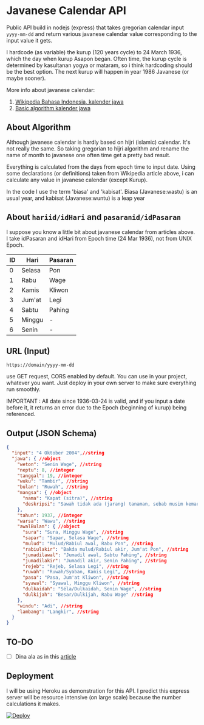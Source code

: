 <!--
 Copyright (c) 2022 jhagas
 
 This software is released under the MIT License.
 https://opensource.org/licenses/MIT
-->

# Javanese Calendar API
Public API build in nodejs (express) that takes gregorian calendar input `yyyy-mm-dd` and return various javanese calendar value corresponding to the input value it gets.

I hardcode (as variable) the kurup (120 years cycle) to 24 March 1936, which the day when kurup Asapon began. Often time, the kurup cycle is determined by kasultanan yogya or mataram, so i think hardcoding should be the best option. The next kurup will happen in year 1986 Javanese (or maybe sooner). 

More info about javanese calendar:
1. [Wikipedia Bahasa Indonesia, kalender jawa](https://id.wikipedia.org/wiki/Kalender_Jawa)
2. [Basic algorithm kalender jawa](http://kalenderimlek.blogspot.com/2017/11/warsa-lambang-dan-windu-dalam-kalender.html)

## About Algorithm
Although javanese calendar is hardly based on hijri (islamic) calendar. It's not really the same. So taking gregorian to hijri algorithm and rename the name of month to javanese one often time get a pretty bad result.

Everything is calculated from the days from epoch time to input date. Using some declarations (or definitions) taken from Wikipedia article above, i can calculate any value in javanese calendar (except Kurup).

In the code I use the term 'biasa' and 'kabisat'. Biasa (Javanese:wastu) is an usual year, and kabisat (Javanese:wuntu) is a leap year

## About `hariid/idHari` and `pasaranid/idPasaran`
I suppose you know a little bit about javanese calendar from articles above. I take idPasaran and idHari from Epoch time (24 Mar 1936), not from UNIX Epoch.

| ID | Hari | Pasaran |
|---|---|---|
| 0 | Selasa | Pon |
| 1 | Rabu | Wage |
| 2 | Kamis | Kliwon |
| 3 | Jum'at | Legi |
| 4 | Sabtu | Pahing |
| 5 | Minggu | - |
| 6 | Senin | - |

## URL (Input)
```
https://domain/yyyy-mm-dd
```

use GET request, CORS enabled by default. You can use in your project, whatever you want.
Just deploy in your own server to make sure everything run smoothly.

IMPORTANT : All date since 1936-03-24 is valid, and if you input a date before it, it returns an error due to the Epoch (beginning of kurup) being referenced.

## Output (JSON Schema)
```json
{
  "input": "4 Oktober 2004",//string
  "jawa": { //object
    "weton": "Senin Wage", //string
    "neptu": 8, //integer
    "tanggal": 19, //integer
    "wuku": "Tambir", //string
    "bulan": "Ruwah", //string
    "mangsa": { //object
      "nama": "Kapat (sitra)", //string
      "deskripsi": "Sawah tidak ada (jarang) tanaman, sebab musim kemarau, para petani mulai menggarap sawah untuk ditanami padi gaga, pohon kapuk mulai berbuah, burung-burung kecil mulai bertelur. Penampakannya/ibaratnya : waspa kumembeng jroning kalbu (sumber). Musim sumur kering, kapuk berbuah, tanam pisang. Pada masa ini kemarau berakhir." //string
    },
    "tahun": 1937, //integer
    "warsa": "Wawu", //string
    "awalBulan": { //object
      "sura": "Sura, Minggu Wage", //string
      "sapar": "Sapar, Selasa Wage", //string
      "mulud": "Mulud/Rabiul awal, Rabu Pon", //string
      "rabiulakir": "Bakda mulud/Rabiul akir, Jum'at Pon", //string
      "jumadilawal": "Jumadil awal, Sabtu Pahing", //string
      "jumadilakir": "Jumadil akir, Senin Pahing", //string
      "rejeb": "Rejeb, Selasa Legi", //string
      "ruwah": "Ruwah/Syaban, Kamis Legi", //string
      "pasa": "Pasa, Jum'at Kliwon", //string
      "syawal": "Syawal, Minggu Kliwon", //string
      "dulkaidah": "Séla/Dulkaidah, Senin Wage", //string
      "dulkijah": "Besar/Dulkijah, Rabu Wage" //string
    },
    "windu": "Adi", //string
    "lambang": "Langkir", //string
  }
}
```

## TO-DO
- [ ] Dina ala as in this [article](https://primbonjawa21.blogspot.com/2019/01/dina-ala-twangke-samparwangke.html)

## Deployment
I will be using Heroku as demonstration for this API. I predict this express server will be resource intensive (on large scale) because the number calculations it makes.

[![Deploy](https://www.herokucdn.com/deploy/button.svg)](https://heroku.com/deploy?template=https://github.com/jhagas/wetonizer-api)
